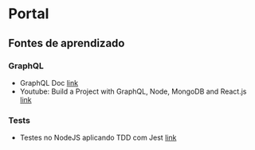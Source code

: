 # Portal

## Fontes de aprendizado
### GraphQL
- GraphQL Doc [link](https://graphql.github.io/learn)
- Youtube: Build a Project with GraphQL, Node, MongoDB and React.js [link](https://www.youtube.com/watch?v=7giZGFDGnkc&list=PL55RiY5tL51rG1x02Yyj93iypUuHYXcB_)

### Tests
- Testes no NodeJS aplicando TDD com Jest [link](https://www.youtube.com/watch?v=2G_mWfG0DZE)

